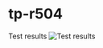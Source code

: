 # tp-r504



Test results ![Test results](https://github.com/VOTRE_NOM/tp-r504/actions/workflows/pytest.yml/badge.svg)
